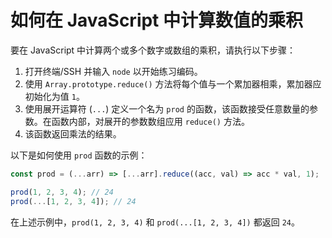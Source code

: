 # 如何在 JavaScript 中计算数值的乘积

要在 JavaScript 中计算两个或多个数字或数组的乘积，请执行以下步骤：

1. 打开终端/SSH 并输入 `node` 以开始练习编码。
2. 使用 `Array.prototype.reduce()` 方法将每个值与一个累加器相乘，累加器应初始化为值 `1`。
3. 使用展开运算符 (`...`) 定义一个名为 `prod` 的函数，该函数接受任意数量的参数。在函数内部，对展开的参数数组应用 `reduce()` 方法。
4. 该函数返回乘法的结果。

以下是如何使用 `prod` 函数的示例：

```js
const prod = (...arr) => [...arr].reduce((acc, val) => acc * val, 1);

prod(1, 2, 3, 4); // 24
prod(...[1, 2, 3, 4]); // 24
```

在上述示例中，`prod(1, 2, 3, 4)` 和 `prod(...[1, 2, 3, 4])` 都返回 `24`。
